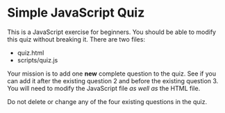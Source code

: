 Simple JavaScript Quiz
======================

This is a JavaScript exercise for beginners. You should be able to modify this quiz without breaking it. There are two files:

+ quiz.html
+ scripts/quiz.js

Your mission is to add one **new** complete question to the quiz. See if you can add it after the existing question 2 and before the existing question 3. You will need to modify the JavaScript file *as well as* the HTML file.

Do not delete or change any of the four existing questions in the quiz.
